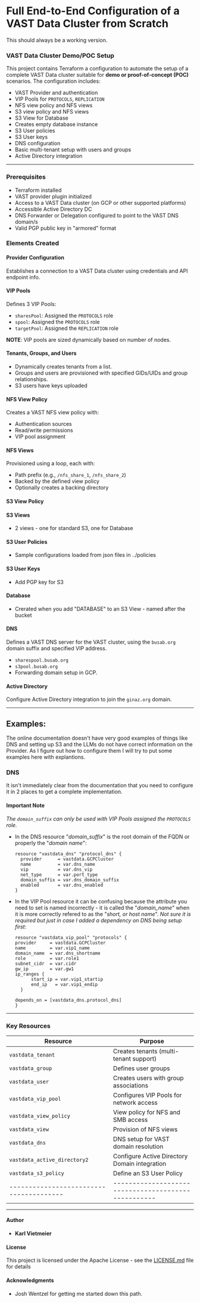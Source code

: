 # Full End-to-End Configuration of a VAST Data Cluster from Scratch

This should always be a working version.


### VAST Data Cluster Demo/POC Setup

This project contains Terraform a configuration to automate the setup of a complete VAST Data cluster suitable for **demo or proof-of-concept (POC)** scenarios. The configuration includes:

- VAST Provider and authentication
- VIP Pools for `PROTOCOLS`, `REPLICATION`
- NFS view policy and NFS views
- S3 view policy and NFS views
- S3 View for Database
- Creates empty database instance
- S3 User policies
- S3 User keys
- DNS configuration
- Basic multi-tenant setup with users and groups
- Active Directory integration

---

### Prerequisites
- Terraform installed
- VAST provider plugin initialized
- Access to a VAST Data cluster (on GCP or other supported platforms)
- Accessible Active Directory DC
- DNS Forwarder or Delegation configured to point to the VAST DNS domain/s
- Valid PGP public key in "armored" format

### Elements Created

####  Provider Configuration
Establishes a connection to a VAST Data cluster using credentials and API endpoint info.

####  VIP Pools
Defines 3 VIP Pools:
- `sharesPool`: Assigned the `PROTOCOLS` role
- `spool`: Assigned the `PROTOCOLS` role
- `targetPool`: Assigned the `REPLICATION` role

**NOTE**: VIP pools are sized dynamically based on number of nodes.

####  Tenants, Groups, and Users
- Dynamically creates tenants from a list.
- Groups and users are provisioned with specified GIDs/UIDs and group relationships.
- S3 users have keys uploaded

####  NFS View Policy
Creates a VAST NFS view policy with:
- Authentication sources
- Read/write permissions
- VIP pool assignment

####  NFS Views
Provisioned using a loop, each with:
- Path prefix (e.g., `/nfs_share_1`, `/nfs_share_2`)
- Backed by the defined view policy
- Optionally creates a backing directory

####  S3 View Policy

####  S3 Views
- 2 views - one for standard S3, one for Database

####  S3 User Policies
- Sample configurations loaded from json files in ../policies

####  S3 User Keys
- Add PGP key for S3

####  Database
- Crerated when you add "DATABASE" to an S3 View - named after the bucket

####  DNS
Defines a VAST DNS server for the VAST cluster, using the `busab.org` domain suffix and specified VIP address.
- `sharespool.busab.org`
- `s3pool.busab.org`
- Forwarding domain setup in GCP.

####  Active Directory
Configure Active Directory integration to join the `ginaz.org` domain.

---

## Examples:

The online documentation doesn't have very good examples of things like DNS and setting up S3 and the LLMs do not have correct information on the Provider. As I figure out how to configure them I will try to put some examples here with explantions.

### DNS
It isn't immediately clear from the documentation that you need to configure it in 2 places to get a complete implementation.  
  
#### Important Note  
*The `domain_suffix` can only be used with VIP Pools assigned the `PROTOCOLS` role.*  
  
- In the DNS resource "*domain_suffix*" is the root domain of the FQDN or properly the "*domain name*":

  ```hcl
  resource "vastdata_dns" "protocol_dns" {
    provider      = vastdata.GCPCluster
    name          = var.dns_name
    vip           = var.dns_vip
    net_type      = var.port_type
    domain_suffix = var.dns_domain_suffix
    enabled       = var.dns_enabled
  }
  ```
- In the VIP Pool resource it can be confusing because the attribute you need to set is named incorrectly - it is called the "*domain_name*" when it is more correctly refered to as the "*short, or host name*". *Not sure it is required but just in case I added a dependency on DNS being setup first*:

  ```hcl
  resource "vastdata_vip_pool" "protocols" {
  provider     = vastdata.GCPCluster
  name         = var.vip1_name
  domain_name  = var.dns_shortname
  role         = var.role1
  subnet_cidr  = var.cidr
  gw_ip        = var.gw1
  ip_ranges {
        start_ip = var.vip1_startip
        end_ip   = var.vip1_endip
    }
    
  depends_on = [vastdata_dns.protocol_dns]
  }
  ```

---

###  Key Resources

| Resource                              | Purpose                                           |
|---------------------------------------|---------------------------------------------------|
| `vastdata_tenant`                     | Creates tenants (multi-tenant support)            |
| `vastdata_group`                      | Defines user groups                               |
| `vastdata_user`                       | Creates users with group associations             |
| `vastdata_vip_pool`                   | Configures VIP Pools for network access           |
| `vastdata_view_policy`                | View policy for NFS and SMB access                |
| `vastdata_view`                       | Provision of NFS views                            |
| `vastdata_dns`                        | DNS setup for VAST domain resolution              |
| `vastdata_active_directory2`          | Configure Active Directory Domain integration     |
| `vastdata_s3_policy`                  | Define an S3 User Policy     |
|---------------------------------------|---------------------------------------------------|

---

#### Author

* **Karl Vietmeier**

#### License

This project is licensed under the Apache License - see the [LICENSE.md](../../LICENSE.md) file for details

#### Acknowledgments

* Josh Wentzel for getting me started down this path.